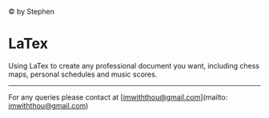 &copy; by Stephen


LaTex
=====

Using LaTex to create any professional document you want, including chess maps, personal schedules and music scores.

---

For any queries please contact at [imwiththou@gmail.com](mailto: imwiththou@gmail.com)
